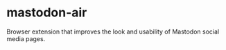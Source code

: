 # mastodon-air
Browser extension that improves the look and usability of Mastodon social media pages.
